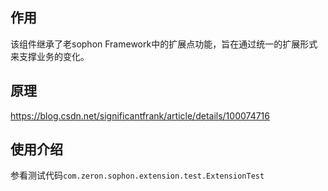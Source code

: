 ## 作用
该组件继承了老sophon Framework中的扩展点功能，旨在通过统一的扩展形式来支撑业务的变化。

## 原理
https://blog.csdn.net/significantfrank/article/details/100074716

## 使用介绍
参看测试代码`com.zeron.sophon.extension.test.ExtensionTest`

